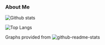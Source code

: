 ### About Me

![Github stats](https://github-readme-stats.vercel.app/api?username=cmames&show_icons=true&theme=react&count_private=true&include_all_commits=true)

![Top Langs](https://github-readme-stats.vercel.app/api/top-langs/?username=cmames&theme=react)

Graphs provided from ![github-readme-stats](https://github.com/anuraghazra/github-readme-stats)
<!--
**WnndGws/WnndGws** is a ✨ _special_ ✨ repository because its `README.md` (this file) appears on your GitHub profile.
Here are some ideas to get you started:

- 🔭 I’m currently working on ...
- 🌱 I’m currently learning ...
- 👯 I’m looking to collaborate on ...
- 🤔 I’m looking for help with ...
- 💬 Ask me about ...
- 📫 How to reach me: ...
- 😄 Pronouns: ...
- ⚡ Fun fact: ...
-->
